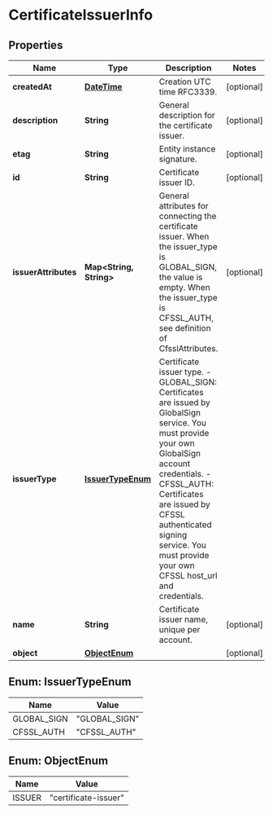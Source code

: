 
# CertificateIssuerInfo

## Properties
Name | Type | Description | Notes
------------ | ------------- | ------------- | -------------
**createdAt** | [**DateTime**](DateTime.md) | Creation UTC time RFC3339. |  [optional]
**description** | **String** | General description for the certificate issuer. |  [optional]
**etag** | **String** | Entity instance signature. |  [optional]
**id** | **String** | Certificate issuer ID. |  [optional]
**issuerAttributes** | **Map&lt;String, String&gt;** | General attributes for connecting the certificate issuer. When the issuer_type is GLOBAL_SIGN, the value is empty. When the issuer_type is CFSSL_AUTH, see definition of CfsslAttributes. |  [optional]
**issuerType** | [**IssuerTypeEnum**](#IssuerTypeEnum) | Certificate issuer type. - GLOBAL_SIGN:   Certificates are issued by GlobalSign service. You must provide your own GlobalSign account credentials. - CFSSL_AUTH:   Certificates are issued by CFSSL authenticated signing service.   You must provide your own CFSSL host_url and credentials. | 
**name** | **String** | Certificate issuer name, unique per account. |  [optional]
**object** | [**ObjectEnum**](#ObjectEnum) |  |  [optional]


<a name="IssuerTypeEnum"></a>
## Enum: IssuerTypeEnum
Name | Value
---- | -----
GLOBAL_SIGN | &quot;GLOBAL_SIGN&quot;
CFSSL_AUTH | &quot;CFSSL_AUTH&quot;


<a name="ObjectEnum"></a>
## Enum: ObjectEnum
Name | Value
---- | -----
ISSUER | &quot;certificate-issuer&quot;



